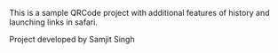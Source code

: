 This is a sample QRCode project with additional features of history and launching links in safari.

Project developed by Samjit Singh 
